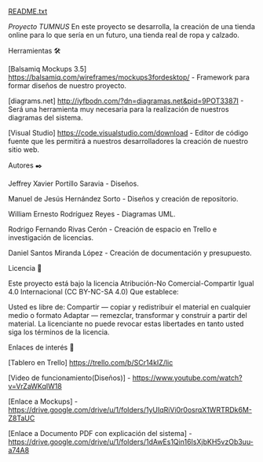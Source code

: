 [README.txt](https://github.com/Marcs202/tumnusLIC/files/7155431/README.txt)


*Proyecto TUMNUS*
En este proyecto se desarrolla, la creación de una tienda online para lo que sería en un futuro, una tienda real de ropa y calzado.

Herramientas 🛠️

[Balsamiq Mockups 3.5] https://balsamiq.com/wireframes/mockups3fordesktop/ - Framework para formar diseños de nuestro proyecto.

[diagrams.net] http://iyfbodn.com/?dn=diagramas.net&pid=9POT3387I - Será una herramienta muy necesaria para la realización de nuestros diagramas del
sistema.

[Visual Studio] https://code.visualstudio.com/download - Editor de código fuente que les permitirá a nuestros desarrolladores la creación de nuestro
sitio web.



Autores ✒️

Jeffrey Xavier Portillo Saravia - Diseños.						

Manuel de Jesús Hernández Sorto - Diseños y creación de repositorio.	

William Ernesto Rodríguez Reyes - Diagramas UML.								

Rodrigo Fernando Rivas Cerón - Creación de espacio en Trello e investigación de licencias.							

Daniel Santos Miranda López - Creación de documentación y presupuesto.						



Licencia 📄

Este proyecto está bajo la licencia Atribución-No Comercial-Compartir Igual 4.0 Internacional (CC BY-NC-SA 4.0) Que establece:

Usted es libre de: Compartir — copiar y redistribuir el material en cualquier medio o formato Adaptar — remezclar, transformar y construir a partir del material. 
La licenciante no puede revocar estas libertades en tanto usted siga los términos de la licencia.



Enlaces de interés 👀

[Tablero en Trello] https://trello.com/b/SCr14kIZ/lic

[Video de funcionamiento(Diseños)] - https://www.youtube.com/watch?v=VrZaWKqIW18

[Enlace a Mockups] - https://drive.google.com/drive/u/1/folders/1yUIqRiVi0r0osrqX1WRTRDk6M-Z8TaUC

[Enlace a Documento PDF con explicación del sistema] - https://drive.google.com/drive/u/1/folders/1dAwEs1Qin16IsXjbKH5vzOb3uu-a74A8
